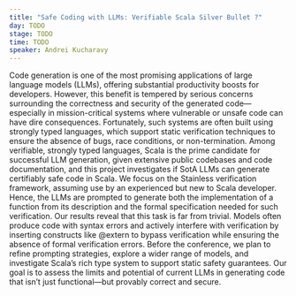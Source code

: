 ```yaml
---
title: "Safe Coding with LLMs: Verifiable Scala Silver Bullet ?"
day: TODO
stage: TODO
time: TODO
speaker: Andrei Kucharavy
---
```


Code generation is one of the most promising applications of large language models (LLMs), offering substantial productivity boosts for developers. However, this benefit is tempered by serious concerns surrounding the correctness and security of the generated code—especially in mission-critical systems where vulnerable or unsafe code can have dire consequences. Fortunately, such systems are often built using strongly typed languages, which support static verification techniques to ensure the absence of bugs, race conditions, or non-termination. Among verifiable, strongly typed languages, Scala is the prime candidate for successful LLM generation, given extensive public codebases and code documentation, and this project investigates if SotA LLMs can generate certifiably safe code in Scala. We focus on the Stainless verification framework, assuming use by an experienced but new to Scala developer. Hence, the LLMs are prompted to generate both the implementation of a function from its description and the formal specification needed for such verification. Our results reveal that this task is far from trivial. Models often produce code with syntax errors and actively interfere with verification by inserting constructs like @extern to bypass verification while ensuring the absence of formal verification errors. Before the conference, we plan to refine prompting strategies, explore a wider range of models, and investigate Scala’s rich type system to support static safety guarantees. Our goal is to assess the limits and potential of current LLMs in generating code that isn’t just functional—but provably correct and secure.
    